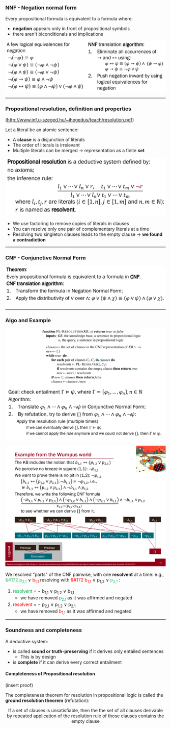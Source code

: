 ### NNF - Negation normal form

Every propositional formula is equivalent to a formula where:
* **negation** appears only in front of propositional symbols
* there aren't biconditionals and implications

![Pasted image 20230529163744](../pictures/Pasted%20image%2020230529163744.png)

----------

### Propositional resolution, definition and properties
(http://www.inf.u-szeged.hu/~ihegedus/teach/resolution.pdf)

Let a literal be an atomic sentence:
* A **clause** is a disjunction of literals
* The order of literals is irrelevant
* Multiple literals can be merged $\rightarrow$ representation as a finite **set**

![Pasted image 20230529164635](../pictures/Pasted%20image%2020230529164635.png)

* We use factoring to remove copies of literals in clauses
* You can resolve only one pair of complementary literals at a time
* Resolving two singleton clauses leads to the empty clause $\rightarrow$ **we found a contradiction**

--------------

### CNF - Conjunctive Normal Form

![Pasted image 20230529170625](../pictures/Pasted%20image%2020230529170625.png)

----------------

### Algo and Example

![Pasted image 20230529171355](../pictures/Pasted%20image%2020230529171355.png)

![Pasted image 20230529171448](../pictures/Pasted%20image%2020230529171448.png)

We resolved "parts" of the CNF pairwise, with one **resolvent** at a time:
e.g., <font color="#00b050"><font color="#2DC26B">&#172 p<sub>2,1</sub> </font></font>$\vee$ <font color="#ff0000">b<sub>1,1</sub></font> resolving with <font color="#ff0000">&#172 b<sub>1,1</sub></font> $\vee$ p<sub>1,2</sub> $\vee$ <font color="#2DC26B">p<sub>2,1</sub></font> :
1. <font color="#00b050">resolvent</font> = $\neg$ b<sub>1,1</sub> $\vee$ p<sub>1,2</sub> $\vee$ b<sub>1,1</sub> 
	* we have removed <font color="#00b050">p<sub>2,1</sub></font> as it was affirmed and negated
2. <font color="#ff0000">resolvent</font> = $\neg$ p<sub>2,1</sub> $\vee$ p<sub>1,2</sub> $\vee$ p<sub>2,1</sub> 
	* we have removed <font color="#ff0000">b<sub>1,1</sub></font> as it was affirmed and negated
-------------

### Soundness and completeness

A deductive system:

* is called **sound or truth-preserving** if it derives only entailed sentences
	* This is by design
* is **complete** if it can derive every correct entailment

#### Completeness of Propositional resolution

(insert proof)

The completeness theorem for resolution in propositional logic is called the **ground resolution theorem** (refutation): 

<center>If a set of clauses is unsatisfiable, then the the set of all clauses derivable by repeated application of the resolution rule of those clauses contains the empty clause</center>

